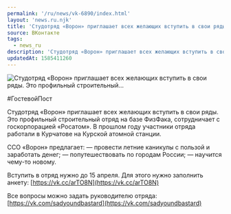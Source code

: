 ```yaml
---
permalink: '/ru/news/vk-6890/index.html'
layout: 'news.ru.njk'
title: 'Студотряд «Ворон» приглашает всех желающих вступить в свои ряды. Это профильный строительный'
source: ВКонтакте
tags:
  - news_ru
description: 'Студотряд «Ворон» приглашает всех желающих вступить в свои ряды. Это профильный строительный…'
updatedAt: 1585411260
---
```

![Студотряд «Ворон» приглашает всех желающих вступить в свои ряды. Это профильный строительный…](https://sun9-32.userapi.com/impg/YvCSOcishKyO1CCMVv77nUnvWk8fqyGRPeH3eA/tMCMJr8D6dM.jpg?size=1280x853&quality=96&proxy=1&sign=3303a6cb4c80100cd85b5e35bb95622f&c_uniq_tag=GgeqKOI07fzlI2bJSs72_1NTMv20_BHXwUsIJodS0MM&type=album)

#ГостевойПост

Студотряд «Ворон» приглашает всех желающих вступить в свои ряды. Это профильный строительный отряд на базе ФизФака, сотрудничает с госкорпорацией «Росатом». В прошлом году участники отряда работали в Курчатове на Курской атомной станции.

ССО «Ворон» предлагает:
— провести летние каникулы с пользой и заработать денег;
— попутешествовать по городам России;
— научится чему-то новому.

Вступить в отряд нужно до 15 апреля. Для этого нужно заполнить анкету: [https://vk.cc/arTO8N](https://vk.cc/arTO8N)

Все вопросы можно задать руководителю отряда: [https://vk.com/sadyoundbastard](https://vk.com/sadyoundbastard)

